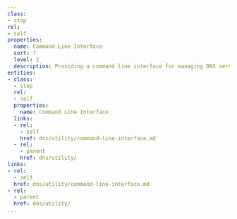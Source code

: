```yaml
---
class:
- stop
rel:
- self
properties:
  name: Command Line Interface
  sort: 7
  level: 2
  description: Providing a command line interface for managing DNS services.
entities:
- class:
  - stop
  rel:
  - self
  properties:
    name: Command Line Interface
  links:
  - rel:
    - self
    href: dns/utility/command-line-interface.md
  - rel:
    - parent
    href: dns/utility/
links:
- rel:
  - self
  href: dns/utility/command-line-interface.md
- rel:
  - parent
  href: dns/utility/
...
```

